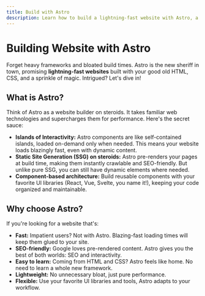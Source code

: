 ```yaml
---
title: Build with Astro
description: Learn how to build a lightning-fast website with Astro, a new static site generator that's taking the web by storm.
---
```


# Building Website with Astro

Forget heavy frameworks and bloated build times. Astro is the new sheriff in town, promising **lightning-fast websites** built with your good old HTML, CSS, and a sprinkle of magic. Intrigued? Let's dive in!

## What is Astro?

Think of Astro as a website builder on steroids. It takes familiar web technologies and supercharges them for performance. Here's the secret sauce:

- **Islands of Interactivity:** Astro components are like self-contained islands, loaded on-demand only when needed. This means your website loads blazingly fast, even with dynamic content.
- **Static Site Generation (SSG) on steroids:** Astro pre-renders your pages at build time, making them instantly crawlable and SEO-friendly. But unlike pure SSG, you can still have dynamic elements where needed.
- **Component-based architecture:** Build reusable components with your favorite UI libraries (React, Vue, Svelte, you name it!), keeping your code organized and maintainable.

## Why choose Astro?

If you're looking for a website that's:

- **Fast:** Impatient users? Not with Astro. Blazing-fast loading times will keep them glued to your site.
- **SEO-friendly:** Google loves pre-rendered content. Astro gives you the best of both worlds: SEO and interactivity.
- **Easy to learn:** Coming from HTML and CSS? Astro feels like home. No need to learn a whole new framework.
- **Lightweight:** No unnecessary bloat, just pure performance.
- **Flexible:** Use your favorite UI libraries and tools, Astro adapts to your workflow.
